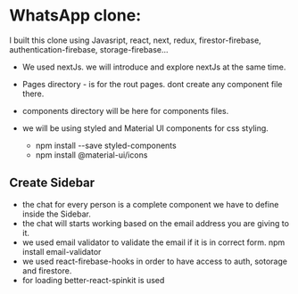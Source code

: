 # WhatsApp clone:

I built this clone using Javasript, react, next, redux, firestor-firebase, authentication-firebase, storage-firebase...

- We used nextJs. we will introduce and explore nextJs at the same time.
- Pages directory - is for the rout pages. dont create any component file there. 
- components directory will be here for components files.


- we will be using styled and Material UI components for css styling.
	* npm install --save styled-components
	* npm install @material-ui/icons


## Create Sidebar
* the chat for every person is a complete component we have to define inside the Sidebar.
* the chat will starts working based on the email address you are giving to it.
* we used email validator to validate the email if it is in correct form.  npm install email-validator
* we used react-firebase-hooks in order to have access to auth, sotorage and firestore.
* for loading better-react-spinkit is used